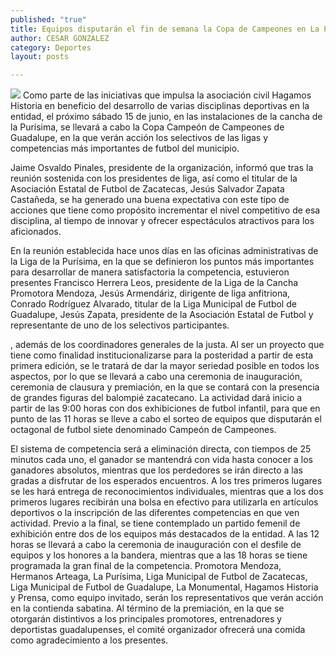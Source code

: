 ```yaml
---
published: "true"
title: Equipos disputarán el fin de semana la Copa de Campeones en La Purísima
author: CESAR GONZALEZ
category: Deportes
layout: posts

---
```


![](http://i.imgur.com/twAXPNWm.jpg)
Como parte de las iniciativas que impulsa la asociación civil Hagamos Historia en beneficio del desarrollo de varias disciplinas deportivas en la entidad, el próximo sábado 15 de junio, en las instalaciones de la cancha de la Purísima, se llevará a cabo la Copa Campeón de Campeones de Guadalupe, en la que verán acción los selectivos de las ligas y competencias más importantes de futbol del municipio.

Jaime Osvaldo Pinales, presidente de la organización, informó que tras la reunión sostenida con los presidentes de liga, así como el titular de la Asociación Estatal de Futbol de Zacatecas, Jesús Salvador Zapata Castañeda, se ha generado una buena expectativa con este tipo de acciones que tiene como propósito incrementar el nivel competitivo de esa disciplina, al tiempo de innovar y ofrecer espectáculos atractivos para los aficionados.

En la reunión establecida hace unos días en las oficinas administrativas de la Liga de la Purísima, en la que se definieron los puntos más importantes para desarrollar de manera satisfactoria la competencia, estuvieron presentes Francisco Herrera Leos, presidente de la Liga de la Cancha Promotora Mendoza, Jesús Armendáriz, dirigente de liga anfitriona, Conrado Rodríguez Alvarado, titular de la Liga Municipal de Futbol de Guadalupe, Jesús Zapata, presidente de la Asociación Estatal de Futbol y representante de uno de los selectivos participantes.

, además de los coordinadores generales de la justa. 
Al ser un proyecto que tiene como finalidad institucionalizarse para la posteridad a partir de esta primera edición, se le tratará de dar la mayor seriedad posible en todos los aspectos, por lo que se llevará a cabo una ceremonia de inauguración, ceremonia de clausura y premiación, en la que se contará con la presencia de grandes figuras del balompié zacatecano.
La actividad dará inicio a partir de las 9:00 horas con dos exhibiciones de futbol infantil, para que en punto de las 11 horas se lleve a cabo el sorteo de equipos que disputarán el octagonal de futbol siete denominado Campeón de Campeones.

El sistema de competencia será a eliminación directa, con tiempos de 25 minutos cada uno, el ganador se mantendrá con vida hasta conocer a los ganadores absolutos, mientras que los perdedores se irán directo a las gradas a disfrutar de los esperados encuentros.
A los tres primeros lugares se les hará entrega de reconocimientos individuales, mientras que a los dos primeros lugares recibirán una bolsa en efectivo para utilizarla en artículos deportivos o la inscripción de las diferentes competencias en que ven actividad. 
Previo a la final, se tiene contemplado un partido femenil de exhibición entre dos de los equipos más destacados de la entidad. A las 12 horas se llevará a cabo la ceremonia de inauguración con el desfile de equipos y los honores a la bandera, mientras que a las 18 horas se tiene programada la gran final de la competencia.
Promotora Mendoza, Hermanos Arteaga, La Purísima, Liga Municipal de Futbol de Zacatecas, Liga Municipal de Futbol de Guadalupe, La Monumental, Hagamos Historia y Prensa, como equipo invitado, serán los representativos que verán acción en la contienda sabatina.
Al término de la premiación, en la que se otorgarán distintivos a los principales promotores, entrenadores y deportistas guadalupenses, el comité organizador ofrecerá una comida como agradecimiento a los presentes.

